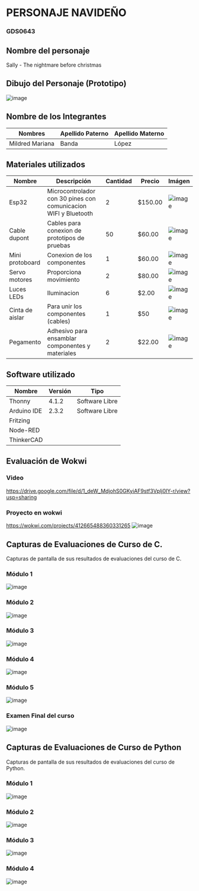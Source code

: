# PERSONAJE NAVIDEÑO
### GDS0643

## Nombre del personaje 

Sally - The nightmare before christmas
## Dibujo del Personaje (Prototipo)
![image](https://github.com/user-attachments/assets/efc82025-4739-4d64-9a1b-d1deeecad3f5)

##  Nombre de los Integrantes

| Nombres | Apellido Paterno | Apellido Materno |
|--------|---|---|
|Mildred Mariana|Banda|López|


## Materiales utilizados
| Nombre | Descripción | Cantidad | Precio | Imágen |
|--------|-------------|----------|--------|--------|
|Esp32|Microcontrolador con 30 pines con comunicacion WIFI y Bluetooth|2|$150.00|![image](https://github.com/user-attachments/assets/df91d5da-c76c-42f4-945f-4bca62689af5)|
|Cable dupont|Cables para conexion de prototipos de pruebas|50|$60.00|![image](https://github.com/user-attachments/assets/436e2323-a7d6-4ebb-9738-67a160eac871) |
|Mini protoboard |Conexion de los componentes|1|$60.00|![image](https://github.com/user-attachments/assets/887b645c-5839-40fe-9063-896cccbda2d4)|
|Servo motores|Proporciona movimiento|2|$80.00|![image](https://github.com/user-attachments/assets/1467f67f-0b62-4651-a259-4073f8d0f8d1)|
|Luces LEDs |Iluminacion|6|$2.00|![image](https://github.com/user-attachments/assets/a3b6b46e-6fbc-4921-af9d-6e3cd34cd456)|
|Cinta de aislar |Para unir los componentes (cables)|1|$50|![image](https://github.com/user-attachments/assets/1c87c2e6-8eb1-4960-ba99-a2c2fc5f7e1b)|
|Pegamento|Adhesivo para ensamblar componentes y materiales|2|$22.00|![image](https://github.com/user-attachments/assets/86a029f4-7385-4a96-bdc4-d5ed4ad478ca)|


## Software utilizado
| Nombre | Versión | Tipo |
|--------|---------|------|
|Thonny|4.1.2|Software Libre|
|Arduino IDE|2.3.2|Software Libre|
|Fritzing|||
|Node-RED|||
|ThinkerCAD|||


## Evaluación de Wokwi
### Video
https://drive.google.com/file/d/1_deW_MdjohS0GKyiAF9stf3Vplj0IY-r/view?usp=sharing
### Proyecto en wokwi
https://wokwi.com/projects/412665488360331265
![image](https://github.com/user-attachments/assets/1cb23b8e-546b-4b84-b908-ade2a3411422)


## Capturas de Evaluaciones de Curso de C.
Capturas de pantalla de sus resultados de evaluaciones del curso de C.
### Módulo 1
![image](https://github.com/user-attachments/assets/4a5bf9b5-fee8-4844-8868-70216edc4b7f)
### Módulo 2
![image](https://github.com/user-attachments/assets/f44ff7bf-d481-47fe-8213-f783b3de7d14)
### Módulo 3
![image](https://github.com/user-attachments/assets/51bd972d-8307-428a-accd-0dc890b1335f)
### Módulo 4
![image](https://github.com/user-attachments/assets/db94ea21-924c-4922-ace7-c57747a48d76)
### Módulo 5
![image](https://github.com/user-attachments/assets/99107f5f-8fb8-4f31-bd13-ca336c9ba3a8)
### Examen Final del curso
![image](https://github.com/user-attachments/assets/363d8143-fc38-4ea5-a646-1aefe1dfad5e)


## Capturas de Evaluaciones de Curso de Python
Capturas de pantalla de sus resultados de evaluaciones del curso de Python.
### Módulo 1
![image](https://github.com/user-attachments/assets/ea6ec42c-0c03-44a9-abcc-8a79047bd029)
### Módulo 2
![image](https://github.com/user-attachments/assets/95aebaa1-6171-4635-b409-1ba3ce681bc5)
### Módulo 3
![image](https://github.com/user-attachments/assets/33af5500-4493-4dae-a6c5-4073703b8799)
### Módulo 4
![image](https://github.com/user-attachments/assets/6ac10ca6-58ce-4b1c-a274-fa3d7685be32)




